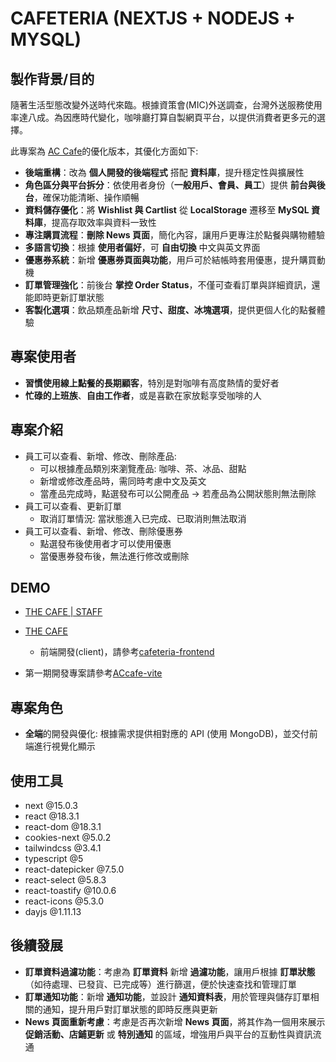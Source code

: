 # CAFETERIA (NEXTJS + NODEJS + MYSQL)

## 製作背景/目的

隨著生活型態改變外送時代來臨。根據資策會(MIC)外送調查，台灣外送服務使用率達八成。為因應時代變化，咖啡廳打算自製網頁平台，以提供消費者更多元的選擇。

此專案為 [AC Cafe](https://tonia83731.github.io/ACcafe-vite/)的優化版本，其優化方面如下:

- **後端重構**：改為 **個人開發的後端程式** 搭配 **資料庫**，提升穩定性與擴展性
- **角色區分與平台拆分**：依使用者身份（**一般用戶、會員、員工**）提供 **前台與後台**，確保功能清晰、操作順暢
- **資料儲存優化**：將 **Wishlist 與 Cartlist** 從 **LocalStorage** 遷移至 **MySQL 資料庫**，提高存取效率與資料一致性
- **專注購買流程**：**刪除 News 頁面**，簡化內容，讓用戶更專注於點餐與購物體驗
- **多語言切換**：根據 **使用者偏好**，可 **自由切換** 中文與英文界面
- **優惠券系統**：新增 **優惠券頁面與功能**，用戶可於結帳時套用優惠，提升購買動機
- **訂單管理強化**：前後台 **掌控 Order Status**，不僅可查看訂單與詳細資訊，還能即時更新訂單狀態
- **客製化選項**：飲品類產品新增 **尺寸、甜度、冰塊選項**，提供更個人化的點餐體驗

## 專案使用者

- **習慣使用線上點餐的長期顧客**，特別是對咖啡有高度熱情的愛好者
- **忙碌的上班族**、**自由工作者**，或是喜歡在家放鬆享受咖啡的人

## 專案介紹

- 員工可以查看、新增、修改、刪除產品:
  - 可以根據產品類別來瀏覽產品: 咖啡、茶、冰品、甜點
  - 新增或修改產品時，需同時考慮中文及英文
  - 當產品完成時，點選發布可以公開產品 → 若產品為公開狀態則無法刪除
- 員工可以查看、更新訂單
  - 取消訂單情況: 當狀態進入已完成、已取消則無法取消
- 員工可以查看、新增、修改、刪除優惠券
  - 點選發布後使用者才可以使用優惠
  - 當優惠券發布後，無法進行修改或刪除

## DEMO

- [THE CAFE | STAFF](https://cafeteria-staff-frontend.vercel.app)
- [THE CAFE](https://cafeteria-frontend-chi.vercel.app)

  - 前端開發(client)，請參考[cafeteria-frontend](https://github.com/tonia83731/cafeteria-frontend)

- 第一期開發專案請參考[ACcafe-vite](https://github.com/tonia83731/ACcafe-vite)

## 專案角色

- **全端**的開發與優化: 根據需求提供相對應的 API (使用 MongoDB)，並交付前端進行視覺化顯示

## 使用工具

- next @15.0.3
- react @18.3.1
- react-dom @18.3.1
- cookies-next @5.0.2
- tailwindcss @3.4.1
- typescript @5
- react-datepicker @7.5.0
- react-select @5.8.3
- react-toastify @10.0.6
- react-icons @5.3.0
- dayjs @1.11.13

## 後續發展

- **訂單資料過濾功能**：考慮為 **訂單資料** 新增 **過濾功能**，讓用戶根據 **訂單狀態**（如待處理、已發貨、已完成等）進行篩選，便於快速查找和管理訂單
- **訂單通知功能**：新增 **通知功能**，並設計 **通知資料表**，用於管理與儲存訂單相關的通知，提升用戶對訂單狀態的即時反應與更新
- **News 頁面重新考慮**：考慮是否再次新增 **News 頁面**，將其作為一個用來展示 **促銷活動、店鋪更新** 或 **特別通知** 的區域，增強用戶與平台的互動性與資訊流通
